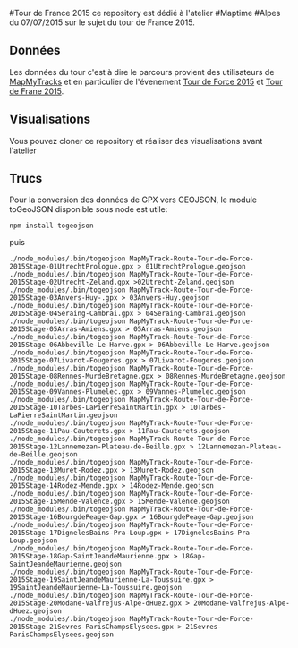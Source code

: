 #Tour de France 2015
ce repository est dédié à l'atelier #Maptime #Alpes du 07/07/2015 sur le sujet du tour de France 2015.


## Données
Les données du tour c'est à dire le parcours provient des utilisateurs de [MapMyTracks](https://www.mapmytracks.com/) et en particulier de l'évenement [Tour de Force 2015](https://www.mapmytracks.com/events/tour-de-force-2015) et [Tour de Frane 2015](https://www.mapmytracks.com/events/tour-de-france-2015).

## Visualisations
Vous pouvez cloner ce repository et réaliser des visualisations avant l'atelier

## Trucs
Pour la conversion des données de GPX vers GEOJSON, le module toGeoJSON disponible sous node est utile:
~~~
npm install togeojson
~~~

puis 

~~~
./node_modules/.bin/togeojson MapMyTrack-Route-Tour-de-Force-2015Stage-01UtrechtPrologue.gpx > 01UtrechtPrologue.geojson
./node_modules/.bin/togeojson MapMyTrack-Route-Tour-de-Force-2015Stage-02Utrecht-Zeland.gpx >02Utrecht-Zeland.geojson
./node_modules/.bin/togeojson MapMyTrack-Route-Tour-de-Force-2015Stage-03Anvers-Huy-.gpx > 03Anvers-Huy.geojson
./node_modules/.bin/togeojson MapMyTrack-Route-Tour-de-Force-2015Stage-04Seraing-Cambrai.gpx > 04Seraing-Cambrai.geojson
./node_modules/.bin/togeojson MapMyTrack-Route-Tour-de-Force-2015Stage-05Arras-Amiens.gpx > 05Arras-Amiens.geojson
./node_modules/.bin/togeojson MapMyTrack-Route-Tour-de-Force-2015Stage-06Abbeville-Le-Harve.gpx > 06Abbeville-Le-Harve.geojson
./node_modules/.bin/togeojson MapMyTrack-Route-Tour-de-Force-2015Stage-07Livarot-Fougeres.gpx > 07Livarot-Fougeres.geojson
./node_modules/.bin/togeojson MapMyTrack-Route-Tour-de-Force-2015Stage-08Rennes-MurdeBretagne.gpx > 08Rennes-MurdeBretagne.geojson
./node_modules/.bin/togeojson MapMyTrack-Route-Tour-de-Force-2015Stage-09Vannes-Plumelec.gpx > 09Vannes-Plumelec.geojson
./node_modules/.bin/togeojson MapMyTrack-Route-Tour-de-Force-2015Stage-10Tarbes-LaPierreSaintMartin.gpx > 10Tarbes-LaPierreSaintMartin.geojson
./node_modules/.bin/togeojson MapMyTrack-Route-Tour-de-Force-2015Stage-11Pau-Cauterets.gpx > 11Pau-Cauterets.geojson
./node_modules/.bin/togeojson MapMyTrack-Route-Tour-de-Force-2015Stage-12Lannemezan-Plateau-de-Beille.gpx > 12Lannemezan-Plateau-de-Beille.geojson
./node_modules/.bin/togeojson MapMyTrack-Route-Tour-de-Force-2015Stage-13Muret-Rodez.gpx > 13Muret-Rodez.geojson
./node_modules/.bin/togeojson MapMyTrack-Route-Tour-de-Force-2015Stage-14Rodez-Mende.gpx > 14Rodez-Mende.geojson
./node_modules/.bin/togeojson MapMyTrack-Route-Tour-de-Force-2015Stage-15Mende-Valence.gpx > 15Mende-Valence.geojson
./node_modules/.bin/togeojson MapMyTrack-Route-Tour-de-Force-2015Stage-16BourgdePeage-Gap.gpx > 16BourgdePeage-Gap.geojson
./node_modules/.bin/togeojson MapMyTrack-Route-Tour-de-Force-2015Stage-17DignelesBains-Pra-Loup.gpx > 17DignelesBains-Pra-Loup.geojson
./node_modules/.bin/togeojson MapMyTrack-Route-Tour-de-Force-2015Stage-18Gap-SaintJeandeMaurienne.gpx > 18Gap-SaintJeandeMaurienne.geojson
./node_modules/.bin/togeojson MapMyTrack-Route-Tour-de-Force-2015Stage-19SaintJeandeMaurienne-La-Toussuire.gpx > 19SaintJeandeMaurienne-La-Toussuire.geojson
./node_modules/.bin/togeojson MapMyTrack-Route-Tour-de-Force-2015Stage-20Modane-Valfrejus-Alpe-dHuez.gpx > 20Modane-Valfrejus-Alpe-dHuez.geojson
./node_modules/.bin/togeojson MapMyTrack-Route-Tour-de-Force-2015Stage-21Sevres-ParisChampsElysees.gpx > 21Sevres-ParisChampsElysees.geojson
~~~

